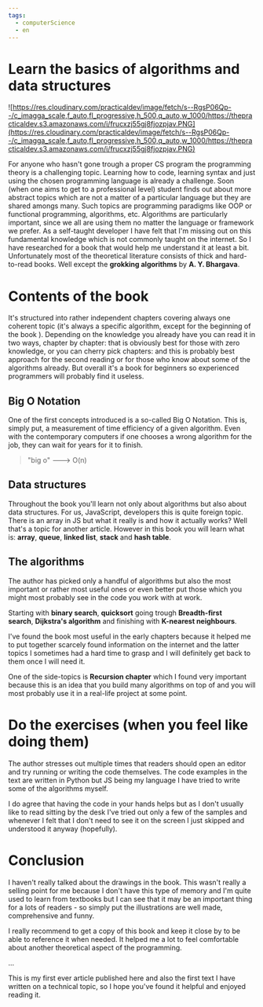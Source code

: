 ```yaml
---
tags:
  - computerScience
  - en
---
```

# Learn the basics of algorithms and data structures

![https://res.cloudinary.com/practicaldev/image/fetch/s--RgsP06Qp--/c_imagga_scale,f_auto,fl_progressive,h_500,q_auto,w_1000/https://thepracticaldev.s3.amazonaws.com/i/frucxzj55gj8fjozpjav.PNG](https://res.cloudinary.com/practicaldev/image/fetch/s--RgsP06Qp--/c_imagga_scale,f_auto,fl_progressive,h_500,q_auto,w_1000/https://thepracticaldev.s3.amazonaws.com/i/frucxzj55gj8fjozpjav.PNG)

For anyone who hasn't gone trough a proper CS program the programming theory is a challenging topic. Learning how to code, learning syntax and just using the chosen programming language is already a challenge. Soon (when one aims to get to a professional level) student finds out about more abstract topics which are not a matter of a particular language but they are shared amongs many. Such topics are programming paradigms like OOP or functional programming, algorithms, etc. Algorithms are particularly important, since we all are using them no matter the language or framework we prefer. As a self-taught developer I have felt that I'm missing out on this fundamental knowledge which is not commonly taught on the internet. So I have researched for a book that would help me understand it at least a bit. Unfortunately most of the theoretical literature consists of thick and hard-to-read books. Well except the **grokking algorithms** by **A. Y. Bhargava**.

# Contents of the book

It's structured into rather independent chapters covering always one coherent topic (it's always a specific algorithm, except for the beginning of the book ). Depending on the knowledge you already have you can read it in two ways, chapter by chapter: that is obviously best for those with zero knowledge, or you can cherry pick chapters: and this is probably best approach for the second reading or for those who know about some of the algorithms already. But overall it's a book for beginners so experienced programmers will probably find it useless.

## Big O Notation

One of the first concepts introduced is a so-called Big O Notation. This is, simply put, a measurement of time efficiency of a given algorithm. Even with the contemporary computers if one chooses a wrong algorithm for the job, they can wait for years for it to finish.

> "big o" ---> O(n)

## Data structures

Throughout the book you'll learn not only about algorithms but also about data structures. For us, JavaScript, developers this is quite foreign topic. There is an array in JS but what it really is and how it actually works? Well that's a topic for another article. However in this book you will learn what is: **array**, **queue**, **linked list**, **stack** and **hash table**.

## The algorithms

The author has picked only a handful of algorithms but also the most important or rather most useful ones or even better put those which you might most probably see in the code you work with at work.

Starting with **binary search**, **quicksort** going trough **Breadth-first search**, **Dijkstra's algorithm** and finishing with **K-nearest neighbours**.

I've found the book most useful in the early chapters because it helped me to put together scarcely found information on the internet and the latter topics I sometimes had a hard time to grasp and I will definitely get back to them once I will need it.

One of the side-topics is **Recursion chapter** which I found very important because this is an idea that you build many algorithms on top of and you will most probably use it in a real-life project at some point.

# Do the exercises (when you feel like doing them)

The author stresses out multiple times that readers should open an editor and try running or writing the code themselves. The code examples in the text are written in Python but JS being my language I have tried to write some of the algorithms myself.

I do agree that having the code in your hands helps but as I don't usually like to read sitting by the desk I've tried out only a few of the samples and whenever I felt that I don't need to see it on the screen I just skipped and understood it anyway (hopefully).

# Conclusion

I haven't really talked about the drawings in the book. This wasn't really a selling point for me because I don't have this type of memory and I'm quite used to learn from textbooks but I can see that it may be an important thing for a lots of readers - so simply put the illustrations are well made, comprehensive and funny.

I really recommend to get a copy of this book and keep it close by to be able to reference it when needed. It helped me a lot to feel comfortable about another theoretical aspect of the programming.

...

This is my first ever article published here and also the first text I have written on a technical topic, so I hope you've found it helpful and enjoyed reading it.